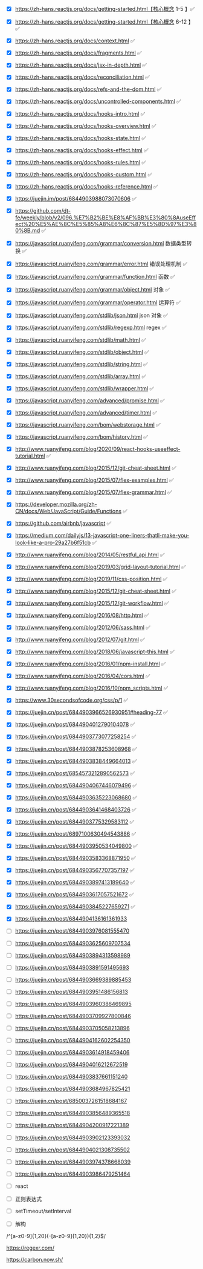 - [x] https://zh-hans.reactjs.org/docs/getting-started.html【核心概念 1-5 】✅

- [x] https://zh-hans.reactjs.org/docs/getting-started.html【核心概念 6-12 】✅

- [x] https://zh-hans.reactjs.org/docs/context.html ✅

- [x] https://zh-hans.reactjs.org/docs/fragments.html ✅

- [x] https://zh-hans.reactjs.org/docs/jsx-in-depth.html ✅

- [x] https://zh-hans.reactjs.org/docs/reconciliation.html ✅

- [x] https://zh-hans.reactjs.org/docs/refs-and-the-dom.html ✅

- [x] https://zh-hans.reactjs.org/docs/uncontrolled-components.html ✅

- [x] https://zh-hans.reactjs.org/docs/hooks-intro.html ✅

- [x] https://zh-hans.reactjs.org/docs/hooks-overview.html ✅

- [x] https://zh-hans.reactjs.org/docs/hooks-state.html ✅

- [x] https://zh-hans.reactjs.org/docs/hooks-effect.html ✅

- [x] https://zh-hans.reactjs.org/docs/hooks-rules.html ✅

- [x] https://zh-hans.reactjs.org/docs/hooks-custom.html ✅

- [x] https://zh-hans.reactjs.org/docs/hooks-reference.html ✅

- [x] https://juejin.im/post/6844903988073070606 ✅

- [x] https://github.com/dt-fe/weekly/blob/v2/096.%E7%B2%BE%E8%AF%BB%E3%80%8AuseEffect%20%E5%AE%8C%E5%85%A8%E6%8C%87%E5%8D%97%E3%80%8B.md ✅

- [x] https://javascript.ruanyifeng.com/grammar/conversion.html 数据类型转换 ✅

- [x] https://javascript.ruanyifeng.com/grammar/error.html 错误处理机制 ✅

- [x] https://javascript.ruanyifeng.com/grammar/function.html 函数 ✅

- [x] https://javascript.ruanyifeng.com/grammar/object.html 对象 ✅

- [x] https://javascript.ruanyifeng.com/grammar/operator.html 运算符 ✅

- [x] https://javascript.ruanyifeng.com/stdlib/json.html json 对象 ✅

- [x] https://javascript.ruanyifeng.com/stdlib/regexp.html regex ✅

- [x] https://javascript.ruanyifeng.com/stdlib/math.html ✅

- [x] https://javascript.ruanyifeng.com/stdlib/object.html ✅

- [x] https://javascript.ruanyifeng.com/stdlib/string.html ✅

- [x] https://javascript.ruanyifeng.com/stdlib/array.html ✅

- [x] https://javascript.ruanyifeng.com/stdlib/wrapper.html ✅

- [x] https://javascript.ruanyifeng.com/advanced/promise.html ✅

- [x] https://javascript.ruanyifeng.com/advanced/timer.html ✅

- [x] https://javascript.ruanyifeng.com/bom/webstorage.html ✅

- [x] https://javascript.ruanyifeng.com/bom/history.html ✅

- [x] http://www.ruanyifeng.com/blog/2020/09/react-hooks-useeffect-tutorial.html ✅

- [x] http://www.ruanyifeng.com/blog/2015/12/git-cheat-sheet.html ✅

- [x] http://www.ruanyifeng.com/blog/2015/07/flex-examples.html ✅

- [x] http://www.ruanyifeng.com/blog/2015/07/flex-grammar.html ✅

- [x] https://developer.mozilla.org/zh-CN/docs/Web/JavaScript/Guide/Functions ✅

- [x] https://github.com/airbnb/javascript ✅

- [x] https://medium.com/dailyjs/13-javascript-one-liners-thatll-make-you-look-like-a-pro-29a27b6f51cb ✅

- [x] http://www.ruanyifeng.com/blog/2014/05/restful_api.html ✅

- [x] http://www.ruanyifeng.com/blog/2019/03/grid-layout-tutorial.html ✅

- [x] http://www.ruanyifeng.com/blog/2019/11/css-position.html ✅

- [x] http://www.ruanyifeng.com/blog/2015/12/git-cheat-sheet.html ✅

- [x] http://www.ruanyifeng.com/blog/2015/12/git-workflow.html ✅

- [x] http://www.ruanyifeng.com/blog/2016/08/http.html ✅

- [x] http://www.ruanyifeng.com/blog/2012/06/sass.html ✅

- [x] http://www.ruanyifeng.com/blog/2012/07/git.html ✅

- [x] http://www.ruanyifeng.com/blog/2018/06/javascript-this.html ✅

- [x] http://www.ruanyifeng.com/blog/2016/01/npm-install.html ✅

- [x] http://www.ruanyifeng.com/blog/2016/04/cors.html ✅

- [x] http://www.ruanyifeng.com/blog/2016/10/npm_scripts.html ✅

- [x] https://www.30secondsofcode.org/css/p/1 ✅

- [x] https://juejin.cn/post/6844903966526930951#heading-77 ✅

- [x] https://juejin.cn/post/6844904012790104078 ✅

- [x] https://juejin.cn/post/6844903773077258254 ✅

- [x] https://juejin.cn/post/6844903878253608968 ✅

- [x] https://juejin.cn/post/6844903838449664013 ✅

- [x] https://juejin.cn/post/6854573212890562573 ✅

- [x] https://juejin.cn/post/6844904067446079496 ✅

- [x] https://juejin.cn/post/6844903635223068680 ✅

- [x] https://juejin.cn/post/6844903641468403726 ✅

- [x] https://juejin.cn/post/6844903775329583112 ✅

- [x] https://juejin.cn/post/6897100630494543886 ✅

- [x] https://juejin.cn/post/6844903950534049800 ✅

- [x] https://juejin.cn/post/6844903583368871950 ✅

- [x] https://juejin.cn/post/6844903567707357197 ✅

- [x] https://juejin.cn/post/6844903897413189640 ✅

- [x] https://juejin.cn/post/6844903617057521672 ✅

- [x] https://juejin.cn/post/6844903845227659271 ✅

- [x] https://juejin.cn/post/6844904136161361933

- [ ] https://juejin.cn/post/6844903976081555470

- [ ] https://juejin.cn/post/6844903625609707534

- [ ] https://juejin.cn/post/6844903894313598989

- [ ] https://juejin.cn/post/6844903891591495693

- [ ] https://juejin.cn/post/6844903669389885453

- [ ] https://juejin.cn/post/6844903951486156813
- [ ] https://juejin.cn/post/6844903960386469895
- [ ] https://juejin.cn/post/6844903709927800846
- [ ] https://juejin.cn/post/6844903705058213896
- [ ] https://juejin.cn/post/6844904162602254350
- [ ] https://juejin.cn/post/6844903614918459406
- [ ] https://juejin.cn/post/6844904016212672519
- [ ] https://juejin.cn/post/6844903837661151240
- [ ] https://juejin.cn/post/6844903684967825421
- [ ] https://juejin.cn/post/6850037261518684167
- [ ] https://juejin.cn/post/6844903856489365518
- [ ] https://juejin.cn/post/6844904200917221389
- [ ] https://juejin.cn/post/6844903902123393032
- [ ] https://juejin.cn/post/6844904021308735502
- [ ] https://juejin.cn/post/6844903974378668039
- [ ] https://juejin.cn/post/6844903986479251464

- [ ] react
- [ ] 正则表达式
- [ ] setTimeout/setInterval
- [ ] 解构

/^[a-z0-9]{1,20}(-[a-z0-9]{1,20}){1,2}$/

https://regexr.com/

https://carbon.now.sh/
